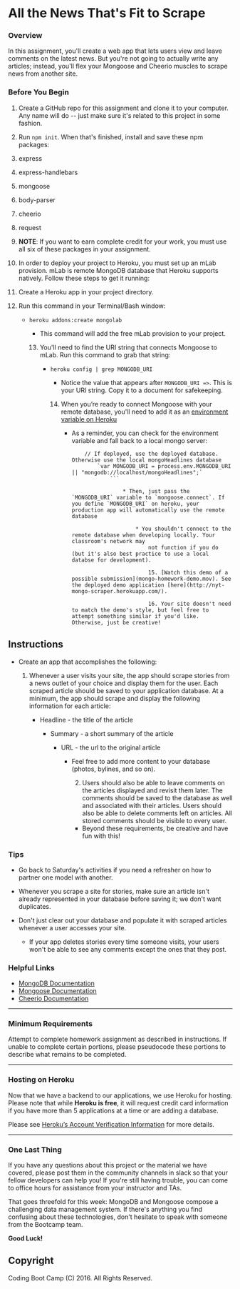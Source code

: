 # All the News That's Fit to Scrape

### Overview

In this assignment, you'll create a web app that lets users view and leave comments on the latest news. But you're not going to actually write any articles; instead, you'll flex your Mongoose and Cheerio muscles to scrape news from another site.

### Before You Begin

1. Create a GitHub repo for this assignment and clone it to your computer. Any name will do -- just make sure it's related to this project in some fashion.

2. Run `npm init`. When that's finished, install and save these npm packages:

3. express

4. express-handlebars

5. mongoose

6. body-parser

7. cheerio

8. request

9. **NOTE**: If you want to earn complete credit for your work, you must use all six of these packages in your assignment.

10. In order to deploy your project to Heroku, you must set up an mLab provision. mLab is remote MongoDB database that Heroku supports natively. Follow these steps to get it running:

11. Create a Heroku app in your project directory.

12. Run this command in your Terminal/Bash window:

    * `heroku addons:create mongolab`

        * This command will add the free mLab provision to your project.

        13. You'll need to find the URI string that connects Mongoose to mLab. Run this command to grab that string:

            * `heroku config | grep MONGODB_URI`

                * Notice the value that appears after `MONGODB_URI =>`. This is your URI string. Copy it to a document for safekeeping.

                14. When you’re ready to connect Mongoose with your remote database, you'll need to add it as an [environment variable on Heroku](https://devcenter.heroku.com/articles/config-vars)

                    * As a reminder, you can check for the environment variable and fall back to a local mongo server:
                        ```
                            // If deployed, use the deployed database. Otherwise use the local mongoHeadlines database    
                                `var MONGODB_URI = process.env.MONGODB_URI || "mongodb://localhost/mongoHeadlines";`
                                    ```

                                        * Then, just pass the `MONGODB_URI` variable to `mongoose.connect`. If you define `MONGODB_URI` on heroku, your production app will automatically use the remote database

                                            * You shouldn't connect to the remote database when developing locally. Your classroom's network may
                                                not function if you do (but it's also best practice to use a local databse for development).

                                                15. [Watch this demo of a possible submission](mongo-homework-demo.mov). See the deployed demo application [here](http://nyt-mongo-scraper.herokuapp.com/).

                                                16. Your site doesn't need to match the demo's style, but feel free to attempt something similar if you'd like. Otherwise, just be creative!

## Instructions

* Create an app that accomplishes the following:

  1. Whenever a user visits your site, the app should scrape stories from a news outlet of your choice and display them for the user. Each scraped article should be saved to your application database. At a minimum, the app should scrape and display the following information for each article:

       * Headline - the title of the article

            * Summary - a short summary of the article

                 * URL - the url to the original article

                      * Feel free to add more content to your database (photos, bylines, and so on).

                        2. Users should also be able to leave comments on the articles displayed and revisit them later. The comments should be saved to the database as well and associated with their articles. Users should also be able to delete comments left on articles. All stored comments should be visible to every user.

                        * Beyond these requirements, be creative and have fun with this!

### Tips

* Go back to Saturday's activities if you need a refresher on how to partner one model with another.

* Whenever you scrape a site for stories, make sure an article isn't already represented in your database before saving it; we don't want duplicates.

* Don't just clear out your database and populate it with scraped articles whenever a user accesses your site.

  * If your app deletes stories every time someone visits, your users won't be able to see any comments except the ones that they post.

### Helpful Links

* [MongoDB Documentation](https://docs.mongodb.com/manual/)
* [Mongoose Documentation](http://mongoosejs.com/docs/api.html)
* [Cheerio Documentation](https://github.com/cheeriojs/cheerio)

- - -

### Minimum Requirements

Attempt to complete homework assignment as described in instructions. If unable to complete certain portions, please pseudocode these portions to describe what remains to be completed.

- - -

### Hosting on Heroku

Now that we have a backend to our applications, we use Heroku for hosting. Please note that while **Heroku is free**, it will request credit card information if you have more than 5 applications at a time or are adding a database.

Please see [Heroku’s Account Verification Information](https://devcenter.heroku.com/articles/account-verification) for more details.

- - -

### One Last Thing

If you have any questions about this project or the material we have covered, please post them in the community channels in slack so that your fellow developers can help you! If you're still having trouble, you can come to office hours for assistance from your instructor and TAs.

That goes threefold for this week: MongoDB and Mongoose compose a challenging data management system. If there's anything you find confusing about these technologies, don't hesitate to speak with someone from the Bootcamp team.

**Good Luck!**

## Copyright

Coding Boot Camp (C) 2016. All Rights Reserved.

